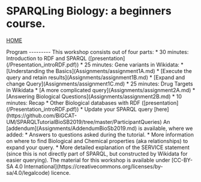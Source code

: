 SPARQLing Biology: a beginners course.
=============================================================================================

[HOME](https://bigcat-um.github.io/SPARQLTutorialBioSB2019/)

<!--- 
This website includes the workshop material for the [BioSB conference BreakOut Session](https://www.bigcat.unimaas.nl/sparqling-biology-breakout-session-at-biosb-2019/) 
taking place at the 3th of April 2019 in Lunteren.
---!>

Program
---------

This workshop consists out of four parts:

* 30 minutes: Introduction to RDF and SPARQL ([presentation](/Presentation_introRDF.pdf))

* 25 minutes: Gene variants in Wikidata:
   * [Understanding the Basics](Assignments/assignment1A.md)
   * [Execute the query and retain results](Assignments/assignment1B.md)
   * [Expand and change Query](Assignments/assignment1C.md)
   
* 25 minutes: Drug Targets in Wikidata
   * [A more complicated query](Assignments/assignment2A.md)
   * [Answering Biological Questions](Assignments/assignment2B.md)
   
* 10 minutes: Recap
   * Other Biological databases with RDF ([presentation](/Presentation_introRDF.pdf))
   * Update your SPARQL query [here](https://github.com/BiGCAT-UM/SPARQLTutorialBioSB2019/tree/master/ParticipantQueries)

An [addendum](Assignments/AddendumBioSb2019.md) is available, where we added:
* Answers to questions asked during the tutorial.
* More information on where to find Biological and Chemical properties (aka relationships) to expand your query.
* More detailed explanation of the SERVICE statement (since this is not directly part of SPARQL, but constructed by Wikidata for easier querying).

<!--- We want to thank all the participants of our workshop, and if you have any more questions and/or comments, feel free to use our [issue tracker](https://github.com/DeniseSl22/SPARQLTutorials/issues) (if you are new to GitHub, please follow the instructions in the addendum to create an account and add an issue). ---!>


The material for this workshop is available under [CC-BY-SA 4.0 International](https://creativecommons.org/licenses/by-sa/4.0/legalcode) licence.
